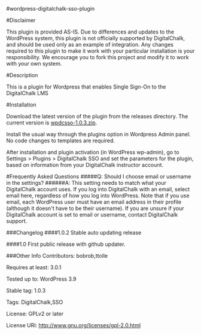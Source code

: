 #wordpress-digitalchalk-sso-plugin

#Disclaimer

This plugin is provided AS-IS.  Due to differences and updates to the WordPress system, this plugin is not officially supported by DigitalChalk, and should be used only as an example of integration.  Any changes required to this plugin to make it work with your particular installation is your responsibility.  We encourage you to fork this project and modify it to work with your own system.

#Description

This is a plugin for Wordpress that enables Single Sign-On to the DigitalChalk LMS

#Installation

Download the latest version of the plugin from the releases directory.  The current version is [wpdcsso-1.0.3.zip](https://github.com/digitalchalk/wordpress-digitalchalk-sso-plugin/raw/master/releases/wpdcsso.1.0.3.zip).

Install the usual way through the plugins option in Wordpress Admin panel.  No code changes to templates are required.

After installation and plugin activation (in WordPress wp-admin), go to Settings > Plugins > DigitalChalk SSO and set the parameters for the plugin, based on information from your DigitalChalk instructor account.

#Frequently Asked Questions
#####Q: Should I choose email or username in the settings?
######A: This setting needs to match what your DigitalChalk account uses.  If you log into DigitalChalk with an email, select email here, regardless of how you log into WordPress.  Note that if you use email, each WordPress user must have an email address in their profile (although it doesn't have to be their username).  If you are unsure if your DigitalChalk account is set to email or username, contact DigitalChalk support.


###Changelog
####1.0.2
Stable auto updating release

####1.0
First public release with github updater.

###Other Info
Contributors: bobrob,ttolle

Requires at least: 3.0.1

Tested up to: WordPress 3.9

Stable tag: 1.0.3

Tags: DigitalChalk,SSO

License: GPLv2 or later

License URI: http://www.gnu.org/licenses/gpl-2.0.html

